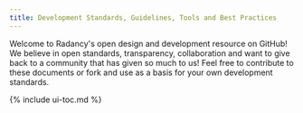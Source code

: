 ```yaml
---
title: Development Standards, Guidelines, Tools and Best Practices
---
```


Welcome to Radancy's open design and development resource on GitHub! We believe in open standards, transparency, collaboration and want to give back to a community that has given so much to us! Feel free to contribute to these documents or fork and use as a basis for your own development standards.

{% include ui-toc.md %}
